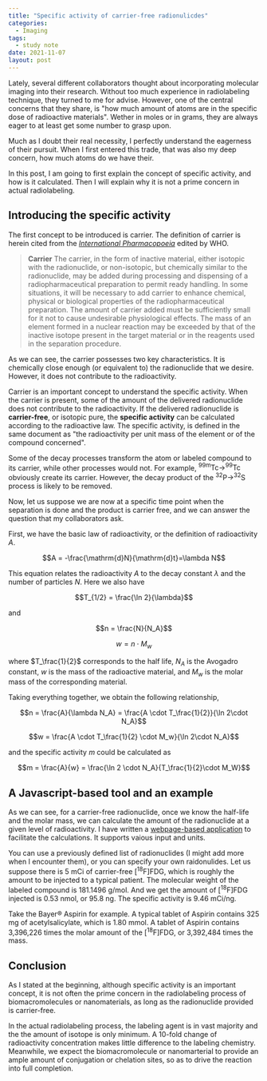 ```yaml
---
title: "Specific activity of carrier-free radionulicdes"
categories:
  - Imaging
tags:
  - study note
date: 2021-11-07
layout: post
---
```


Lately, several different collaborators thought about incorporating molecular imaging into their research. Without too much experience in radiolabeling technique, they turned to me for advise. However, one of the central concerns that they share, is "how much amount of atoms are in the specific dose of radioactive materials". Wether in moles or in grams, they are always eager to at least get some number to grasp upon.

Much as I doubt their real necessity, I perfectly understand the eagerness of their pursuit. When I first entered this trade, that was also my deep concern, how much atoms do we have their.

In this post, I am going to first explain the concept of specific activity, and how is it calculated. Then I will explain why it is not a prime concern in actual radiolabeling.

## Introducing the specific activity

The first concept to be introduced is carrier. The definition of carrier is herein cited from the [*International Pharmacopoeia*](https://www.who.int/medicines/publications/pharmacopoeia/Radgenmono.pdf) edited by WHO.

> **Carrier** The carrier, in the form of inactive material, either isotopic with the radionuclide, or non-isotopic, but chemically similar to the radionuclide, may be added during processing and dispensing of a radiopharmaceutical preparation to permit ready handling. In some situations, it will be necessary to add carrier to enhance chemical, physical or biological properties of the radiopharmaceutical preparation. The amount of carrier added must be sufficiently small for it not to cause undesirable physiological effects. The mass of an element formed in a nuclear reaction may be exceeded by that of the inactive isotope present in the target material or in the reagents used in the separation procedure.

As we can see, the carrier possesses two key characteristics. It is chemically close enough (or equivalent to) the radionuclide that we desire. However, it does not contribute to the radioactivity.

Carrier is an important concept to understand the specific activity. When the carrier is present, some of the amount of the delivered radionuclide does not contribute to the radioactivity. If the delivered radionuclide is **carrier-free**, or isotopic pure, the **specific activity** can be calculated according to the radioactive law. The specific activity, is defined in the same document as "the radioactivity per unit mass of the element or of the compound concerned".

Some of the decay processes transform the atom or labeled compound to its carrier, while other processes would not. For example, $\mathrm{^{99m}Tc\rightarrow ^{99}Tc}$ obviously create its carrier. However, the decay product of the $\mathrm{^{32}P \rightarrow ^{32}S}$ process is likely to be removed.

Now, let us suppose we are now at a specific time point when the separation is done and the product is carrier free, and we can answer the question that my collaborators ask.

First, we have the basic law of radioactivity, or the definition of radioactivity $A$.

$$A = -\frac{\mathrm{d}N}{\mathrm{d}t}=\lambda N$$

This equation relates the radioactivity $A$ to the decay constant $\lambda$ and the number of particles $N$. Here we also have

$$T_{1/2} = \frac{\ln 2}{\lambda}$$

and

$$n = \frac{N}{N_A}$$

$$w = n \cdot M_w$$

where $T_\frac{1}{2}$ corresponds to the half life, $N_A$ is the Avogadro constant, $w$ is the mass of the radioactive material, and $M_w$ is the molar mass of the corresponding material.

Taking everything together, we obtain the following relationship,

$$n = \frac{A}{\lambda N_A} = \frac{A \cdot T_\frac{1}{2}}{\ln 2\cdot N_A}$$

$$w = \frac{A \cdot T_\frac{1}{2} \cdot M_w}{\ln 2\cdot N_A}$$

and the specific activity $m$ could be calculated as

$$m = \frac{A}{w} = \frac{\ln 2 \cdot N_A}{T_\frac{1}{2}\cdot M_W}$$

## A Javascript-based tool and an example

As we can see, for a carrier-free radionuclide, once we know the half-life and the molar mass, we can calculate the amount of the radionuclide at a given level of radioactivity. I have written a [webpage-based application](https://mengxiangxi.info/Tools/Bq2nmol.html) to facilitate the calculations. It supports vaious input and units.

You can use a previously defined list of radionuclides (I might add more when I encounter them), or you can specify your own raidonulides. Let us suppose there is 5 mCi of carrier-free [<sup>18</sup>F]FDG, which is roughly the amount to be injected to a typical patient. The molecular weight of the labeled compound is 181.1496 g/mol. And we get the amount of [<sup>18</sup>F]FDG injected is 0.53 nmol, or 95.8 ng. The specific activity is 9.46 mCi/ng.

Take the Bayer® Aspirin for example. A typical tablet of Aspirin contains 325 mg of acetylsalicylate, which is 1.80 mmol. A tablet of Aspirin contains 3,396,226 times the molar amount of the [<sup>18</sup>F]FDG, or 3,392,484 times the mass.

## Conclusion

As I stated at the beginning, although specific activity is an important concept, it is not often the prime concern in the radiolabeling process of biomacromolecules or nanomaterials, as long as the radionuclide provided is carrier-free.

In the actual radiolabeling process, the labeling agent is in vast majority and the the amount of isotope is only minimum. A 10-fold change of radioactivity concentration makes little difference to the labeling chemistry. Meanwhile, we expect the biomacromolecule or nanomarterial to provide an ample amount of conjugation or chelation sites, so as to drive the reaction into full completion.
